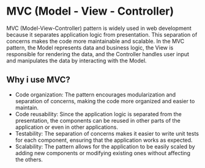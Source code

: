 # MVC (Model - View - Controller)
MVC (Model-View-Controller) pattern is widely used in web development because it separates application logic from presentation. This separation of concerns makes the code more maintainable and scalable. In the MVC pattern, the Model represents data and business logic, the View is responsible for rendering the data, and the Controller handles user input and manipulates the data by interacting with the Model.

## Why i use MVC?
- Code organization: The pattern encourages modularization and separation of concerns, making the code more organized and easier to maintain.
- Code reusability: Since the application logic is separated from the presentation, the components can be reused in other parts of the application or even in other applications.
- Testability: The separation of concerns makes it easier to write unit tests for each component, ensuring that the application works as expected.
- Scalability: The pattern allows for the application to be easily scaled by adding new components or modifying existing ones without affecting the others.

